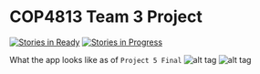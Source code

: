 # COP4813 Team 3 Project

[![Stories in Ready](https://badge.waffle.io/cop4813-team3/project.svg?label=ready&title=Ready)](http://waffle.io/cop4813-team3/project) [![Stories in Progress](https://badge.waffle.io/cop4813-team3/project.svg?label=In%20Progress&title=In%20Progress)](http://waffle.io/cop4813-team3/project)

What the app looks like as of <code>Project 5 Final</code>
![alt tag](http://i.imgur.com/WMCFzN5.png)
![alt tag](http://i.imgur.com/IJax3Xr.jpg)
